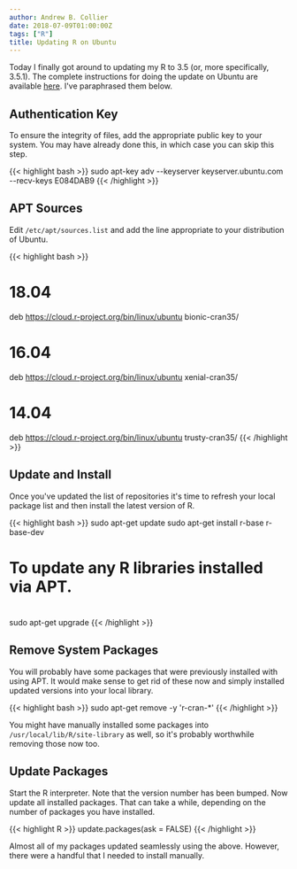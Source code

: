 ```yaml
---
author: Andrew B. Collier
date: 2018-07-09T01:00:00Z
tags: ["R"]
title: Updating R on Ubuntu
---
```


Today I finally got around to updating my R to 3.5 (or, more specifically, 3.5.1). The complete instructions for doing the update on Ubuntu are available [here](https://cran.r-project.org/bin/linux/ubuntu/). I've paraphrased them below.

<!--more-->

## Authentication Key

To ensure the integrity of files, add the appropriate public key to your system. You may have already done this, in which case you can skip this step.

{{< highlight bash >}}
sudo apt-key adv --keyserver keyserver.ubuntu.com --recv-keys E084DAB9
{{< /highlight >}}

## APT Sources

Edit `/etc/apt/sources.list` and add the line appropriate to your distribution of Ubuntu.

{{< highlight bash >}}
# 18.04
deb https://cloud.r-project.org/bin/linux/ubuntu bionic-cran35/
# 16.04
deb https://cloud.r-project.org/bin/linux/ubuntu xenial-cran35/
# 14.04
deb https://cloud.r-project.org/bin/linux/ubuntu trusty-cran35/
{{< /highlight >}}

## Update and Install

Once you've updated the list of repositories it's time to refresh your local package list and then install the latest version of R.

{{< highlight bash >}}
sudo apt-get update
sudo apt-get install r-base r-base-dev
#
# To update any R libraries installed via APT.
#
sudo apt-get upgrade
{{< /highlight >}}

## Remove System Packages

You will probably have some packages that were previously installed with using APT. It would make sense to get rid of these now and simply installed updated versions into your local library.

{{< highlight bash >}}
sudo apt-get remove -y 'r-cran-*'
{{< /highlight >}}

You might have manually installed some packages into `/usr/local/lib/R/site-library` as well, so it's probably worthwhile removing those now too.

## Update Packages

Start the R interpreter. Note that the version number has been bumped. Now update all installed packages. That can take a while, depending on the number of packages you have installed.

{{< highlight R >}}
update.packages(ask = FALSE)
{{< /highlight >}}

Almost all of my packages updated seamlessly using the above. However, there were a handful that I needed to install manually.